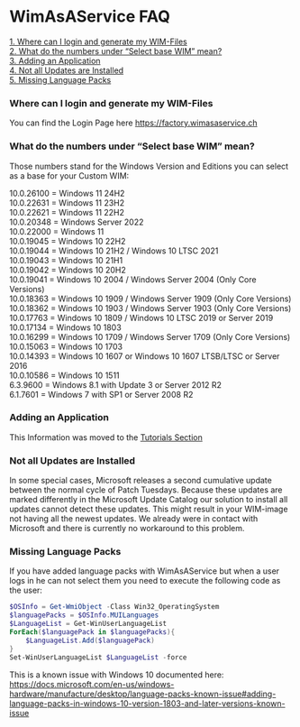 # WimAsAService FAQ
[1. Where can I login and generate my WIM-Files](../WimAsAService/WimAsAService_FAQ.md#where-can-i-login-and-generate-my-wim-files)  
[2. What do the numbers under “Select base WIM” mean?](../WimAsAService/WimAsAService_FAQ.md#what-do-the-numbers-under-select-base-wim-mean)  
[3. Adding an Application](../WimAsAService/WimAsAService_FAQ.md#adding-an-application)  
[4. Not all Updates are Installed](../WimAsAService/WimAsAService_FAQ.md#not-all-updates-are-installed)  
[5. Missing Language Packs](../WimAsAService/WimAsAService_FAQ.md#missing-language-packs)  


### Where can I login and generate my WIM-Files

You can find the Login Page here <https://factory.wimasaservice.ch>

### What do the numbers under “Select base WIM” mean?

Those numbers stand for the Windows Version and Editions you can select
as a base for your Custom WIM:

10.0.26100 = Windows 11 24H2  
10.0.22631 = Windows 11 23H2  
10.0.22621 = Windows 11 22H2  
10.0.20348 = Windows Server 2022  
10.0.22000 = Windows 11  
10.0.19045 = Windows 10 22H2  
10.0.19044 = Windows 10 21H2 / Windows 10 LTSC 2021  
10.0.19043 = Windows 10 21H1  
10.0.19042 = Windows 10 20H2  
10.0.19041 = Windows 10 2004 / Windows Server 2004 (Only Core
Versions)  
10.0.18363 = Windows 10 1909 / Windows Server 1909 (Only Core
Versions)  
10.0.18362 = Windows 10 1903 / Windows Server 1903 (Only Core
Versions)  
10.0.17763 = Windows 10 1809 / Windows 10 LTSC 2019 or Server 2019  
10.0.17134 = Windows 10 1803  
10.0.16299 = Windows 10 1709 / Windows Server 1709 (Only Core
Versions)  
10.0.15063 = Windows 10 1703  
10.0.14393 = Windows 10 1607 or Windows 10 1607 LTSB/LTSC or Server
2016  
10.0.10586 = Windows 10 1511  
6.3.9600 = Windows 8.1 with Update 3 or Server 2012 R2  
6.1.7601 = Windows 7 with SP1 or Server 2008 R2  

### Adding an Application

This Information was moved to the [Tutorials
Section](../WimAsAService/WimAsAService_Tutorials.md#adding-an-application)

### Not all Updates are Installed

In some special cases, Microsoft releases a second cumulative update
between the normal cycle of Patch Tuesdays. Because these updates are
marked differently in the Microsoft Update Catalog our solution to
install all updates cannot detect these updates. This might result in
your WIM-image not having all the newest updates. We already were in
contact with Microsoft and there is currently no workaround to this
problem.

### Missing Language Packs

If you have added language packs with WimAsAService but when a user logs
in he can not select them you need to execute the following code as the
user:

``` PowerShell
$OSInfo = Get-WmiObject -Class Win32_OperatingSystem
$languagePacks = $OSInfo.MUILanguages
$LanguageList = Get-WinUserLanguageList
ForEach($languagePack in $languagePacks){
    $LanguageList.Add($languagePack)
}
Set-WinUserLanguageList $LanguageList -force
```


This is a known issue with Windows 10 documented here:  
<https://docs.microsoft.com/en-us/windows-hardware/manufacture/desktop/language-packs-known-issue#adding-language-packs-in-windows-10-version-1803-and-later-versions-known-issue>

